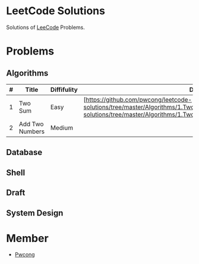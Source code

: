 # LeetCode Solutions

Solutions of [LeeCode](https://leetcode.com/) Problems.

# Problems

## Algorithms
|#      |Title              |Diffifulity    |Details                    |
|-------|-------------------|---------------|---------------------------|
|1      |Two Sum            |Easy           |[https://github.com/pwcong/leetcode-solutions/tree/master/Algorithms/1.TwoSum(https://github.com/pwcong/leetcode-solutions/tree/master/Algorithms/1.TwoSum)]                           |
|2      |Add Two Numbers    |Medium         |                           |

## Database

## Shell

## Draft

## System Design

# Member
* [Pwcong](https://github.com/pwcong)